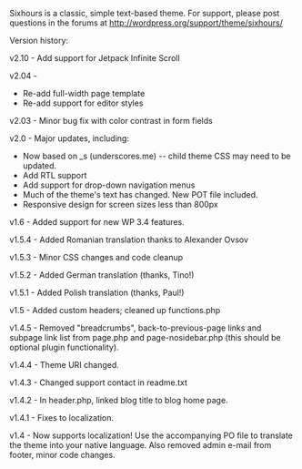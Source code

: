Sixhours is a classic, simple text-based theme. For support, please post questions in the forums at http://wordpress.org/support/theme/sixhours/

Version history:

v2.10 - Add support for Jetpack Infinite Scroll

v2.04 -
* Re-add full-width page template
* Re-add support for editor styles

v2.03 - Minor bug fix with color contrast in form fields

v2.0 - Major updates, including:
* Now based on _s (underscores.me) -- child theme CSS may need to be updated.
* Add RTL support
* Add support for drop-down navigation menus
* Much of the theme's text has changed. New POT file included.
* Responsive design for screen sizes less than 800px

v1.6 - Added support for new WP 3.4 features.

v1.5.4 - Added Romanian translation thanks to Alexander Ovsov

v1.5.3 - Minor CSS changes and code cleanup

v1.5.2 - Added German translation (thanks, Tino!)

v1.5.1 - Added Polish translation (thanks, Paul!)

v1.5 - Added custom headers; cleaned up functions.php

v1.4.5 - Removed "breadcrumbs", back-to-previous-page links and subpage link list from page.php and page-nosidebar.php (this should be optional plugin functionality).

v1.4.4 - Theme URI changed.

v1.4.3 - Changed support contact in readme.txt

v1.4.2 - In header.php, linked blog title to blog home page.

v1.4.1 - Fixes to localization.

v1.4 - Now supports localization! Use the accompanying PO file to translate the theme into your native language. Also removed admin e-mail from footer, minor code changes.
